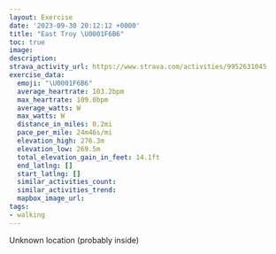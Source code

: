 ```yaml
---
layout: Exercise
date: '2023-09-30 20:12:12 +0000'
title: "East Troy \U0001F6B6"
toc: true
image:
description:
strava_activity_url: https://www.strava.com/activities/9952631045
exercise_data:
  emoji: "\U0001F6B6"
  average_heartrate: 103.2bpm
  max_heartrate: 109.0bpm
  average_watts: W
  max_watts: W
  distance_in_miles: 0.2mi
  pace_per_mile: 24m46s/mi
  elevation_high: 276.3m
  elevation_low: 269.5m
  total_elevation_gain_in_feet: 14.1ft
  end_latlng: []
  start_latlng: []
  similar_activities_count:
  similar_activities_trend:
  mapbox_image_url:
tags:
- walking
---
```




Unknown location (probably inside)
